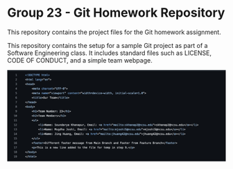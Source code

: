 # Group 23 - Git Homework Repository

This repository contains the project files for the Git homework assignment. 

This repository contains the setup for a sample Git project as part of a Software Engineering class. It includes standard files such as LICENSE, CODE OF CONDUCT, and a simple team webpage.

![Webpage Screenshot](screenshot.png)

<!-- TODO:
Zenodo doi badge
https://zenodo.org/account/settings/github/
License badge
Test suite badge
Code coverage badge 
-->